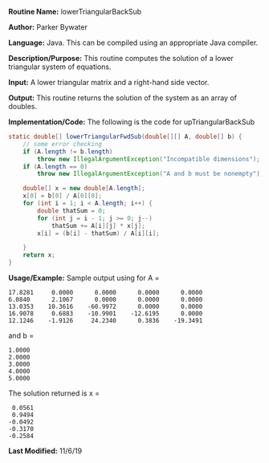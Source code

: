 **Routine Name:** lowerTriangularBackSub

**Author:** Parker Bywater

**Language:** Java. This can be compiled using an appropriate Java compiler.

**Description/Purpose:** This routine computes the solution of a lower triangular system of equations.

**Input:** A lower triangular matrix and a right-hand side vector.

**Output:** This routine returns the solution of the system as an array of doubles.

**Implementation/Code:** The following is the code for upTriangularBackSub
```java
static double[] lowerTriangularFwdSub(double[][] A, double[] b) {
    // some error checking
    if (A.length != b.length)
        throw new IllegalArgumentException("Incompatible dimensions");
    if (A.length == 0)
        throw new IllegalArgumentException("A and b must be nonempty");

    double[] x = new double[A.length];
    x[0] = b[0] / A[0][0];
    for (int i = 1; i < A.length; i++) {
        double thatSum = 0;
        for (int j = i - 1; j >= 0; j--)
            thatSum += A[i][j] * x[j];
        x[i] = (b[i] - thatSum) / A[i][i];

    }
    return x;
}
```

**Usage/Example:** Sample output using for A =

    17.8281	    0.0000	    0.0000	    0.0000	    0.0000	
    6.0840	    2.1067	    0.0000	    0.0000	    0.0000	
    13.0353	   10.3616	  -60.9972	    0.0000	    0.0000	
    16.9078	    0.6883	  -10.9901	  -12.6195	    0.0000	
    12.1246	   -1.9126	   24.2340	    0.3836	  -19.3491	

and b =

    1.0000
    2.0000
    3.0000
    4.0000
    5.0000

The solution returned is x =

     0.0561
     0.9494
    -0.0492
    -0.3170
    -0.2584

**Last Modified:** 11/6/19

